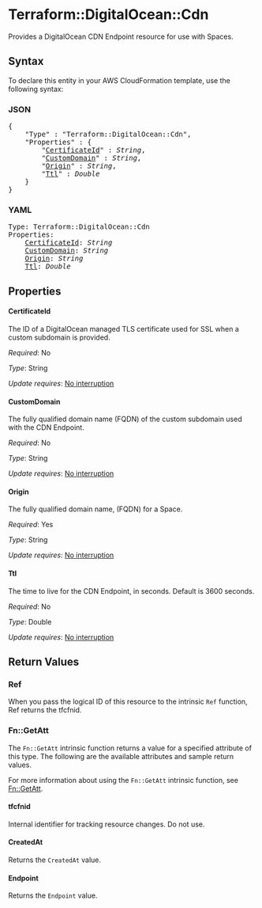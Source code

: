 # Terraform::DigitalOcean::Cdn

Provides a DigitalOcean CDN Endpoint resource for use with Spaces.

## Syntax

To declare this entity in your AWS CloudFormation template, use the following syntax:

### JSON

<pre>
{
    "Type" : "Terraform::DigitalOcean::Cdn",
    "Properties" : {
        "<a href="#certificateid" title="CertificateId">CertificateId</a>" : <i>String</i>,
        "<a href="#customdomain" title="CustomDomain">CustomDomain</a>" : <i>String</i>,
        "<a href="#origin" title="Origin">Origin</a>" : <i>String</i>,
        "<a href="#ttl" title="Ttl">Ttl</a>" : <i>Double</i>
    }
}
</pre>

### YAML

<pre>
Type: Terraform::DigitalOcean::Cdn
Properties:
    <a href="#certificateid" title="CertificateId">CertificateId</a>: <i>String</i>
    <a href="#customdomain" title="CustomDomain">CustomDomain</a>: <i>String</i>
    <a href="#origin" title="Origin">Origin</a>: <i>String</i>
    <a href="#ttl" title="Ttl">Ttl</a>: <i>Double</i>
</pre>

## Properties

#### CertificateId

The ID of a DigitalOcean managed TLS certificate used for SSL when a custom subdomain is provided.

_Required_: No

_Type_: String

_Update requires_: [No interruption](https://docs.aws.amazon.com/AWSCloudFormation/latest/UserGuide/using-cfn-updating-stacks-update-behaviors.html#update-no-interrupt)

#### CustomDomain

The fully qualified domain name (FQDN) of the custom subdomain used with the CDN Endpoint.

_Required_: No

_Type_: String

_Update requires_: [No interruption](https://docs.aws.amazon.com/AWSCloudFormation/latest/UserGuide/using-cfn-updating-stacks-update-behaviors.html#update-no-interrupt)

#### Origin

The fully qualified domain name, (FQDN) for a Space.

_Required_: Yes

_Type_: String

_Update requires_: [No interruption](https://docs.aws.amazon.com/AWSCloudFormation/latest/UserGuide/using-cfn-updating-stacks-update-behaviors.html#update-no-interrupt)

#### Ttl

The time to live for the CDN Endpoint, in seconds. Default is 3600 seconds.

_Required_: No

_Type_: Double

_Update requires_: [No interruption](https://docs.aws.amazon.com/AWSCloudFormation/latest/UserGuide/using-cfn-updating-stacks-update-behaviors.html#update-no-interrupt)

## Return Values

### Ref

When you pass the logical ID of this resource to the intrinsic `Ref` function, Ref returns the tfcfnid.

### Fn::GetAtt

The `Fn::GetAtt` intrinsic function returns a value for a specified attribute of this type. The following are the available attributes and sample return values.

For more information about using the `Fn::GetAtt` intrinsic function, see [Fn::GetAtt](https://docs.aws.amazon.com/AWSCloudFormation/latest/UserGuide/intrinsic-function-reference-getatt.html).

#### tfcfnid

Internal identifier for tracking resource changes. Do not use.

#### CreatedAt

Returns the <code>CreatedAt</code> value.

#### Endpoint

Returns the <code>Endpoint</code> value.

